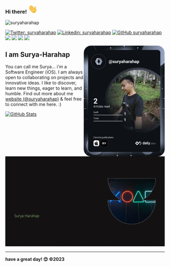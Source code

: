 ### Hi there! <img src="https://raw.githubusercontent.com/suryaharahap/suryaharahap/master/wave.gif" width="30px">
<p align="left"> 
  <img src="https://komarev.com/ghpvc/?username=suryaharahap&label=Views&color=blue&style=plastic" alt="suryaharahap" /> 
</p>

[![Twitter: suryaharahap](https://img.shields.io/twitter/follow/SuryaHarahap18?style=social)](https://twitter.com/SuryaHarahap18)
[![Linkedin: suryaharahap](https://img.shields.io/badge/-suryaharahap-blue?style=flat-square&logo=Linkedin&logoColor=white&link=https://www.linkedin.com/in/suryaharahap)](https://www.linkedin.com/in/suryaharahap)
[![GitHub suryaharahap](https://img.shields.io/github/followers/suryaharahap?label=follow&style=social)](https://github.com/suryaharahap)
<br>
<img src="https://img.shields.io/badge/git-%23F05033.svg?logo=git&logoColor=white"/>
<img src="https://img.shields.io/badge/iOS-000000?logo=ios&logoColor=white">
<img src="https://img.shields.io/badge/swift-%23FA7343.svg?logo=swift&logoColor=white"/>
<img src="https://img.shields.io/badge/Xcode-007ACC??logo=Xcode&logoColor=white"/>

<div align="left">

  <a href="https://app.daily.dev/suryaharahap">
    <img src="https://github.com/suryaharahap/suryaharahap/blob/master/devcard.svg" width="256" align="right" alt="Surya H's Dev Card"/>
  </a>

</div>

## I am Surya-Harahap

You can call me Surya... i'm a Software Engineer (iOS). I am always open to collaborating on projects and innovative ideas. I like to discover, learn new things, eager to learn, and humble. Find out more about me [website (@suryaharahap)](https://suryaharahap.me) & feel free to connect with me here. :)

<a href="https://github.com/suryaharahap">
 <img align="top" src="https://github-readme-stats.vercel.app/api?username=suryaharahap&amp;show_icons=true&amp;count_private=true&amp;theme=cobalt" alt="GitHub Stats"/>
</a>

<img src="https://raw.githubusercontent.com/suryaharahap/suryaharahap/master/suryaintrogif.gif" width="900px">

---
**have a great day! 😊 ©2023**


